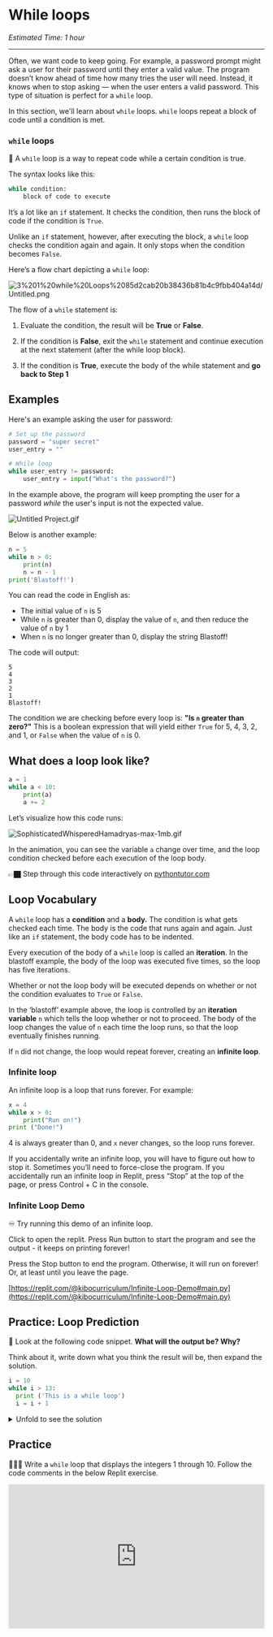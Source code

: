 # While loops

_Estimated Time: 1 hour_

---

Often, we want code to keep going. For example, a password prompt might ask a user for their password until they enter a valid value. The program doesn’t know ahead of time how many tries the user will need. Instead, it knows when to stop asking — when the user enters a valid password. This type of situation is perfect for a `while` loop.

In this section, we'll learn about `while` loops. `while` loops repeat a block of code until a condition is met.

### `while` loops

<aside>

📗 A `while` loop is a way to repeat code while a certain condition is true.

</aside>

The syntax looks like this:

```python
while condition:
	block of code to execute
```

It’s a lot like an `if` statement. It checks the condition, then runs the block of code if the condition is `True`.

Unlike an `if` statement, however, after executing the block, a `while` loop checks the condition again and again. It only stops when the condition becomes `False`.

Here’s a flow chart depicting a `while` loop:

![3%201%20while%20Loops%2085d2cab20b38436b81b4c9fbb404a14d/Untitled.png](/future-proof-with-python/loops/while-loops/untitled.png)

The flow of a `while` statement is:

1. Evaluate the condition, the result will be **True** or **False**.

2. If the condition is **False**, exit the `while` statement and continue execution at the next statement (after the while loop block).

3. If the condition is **True**, execute the body of the while statement and **go back to Step 1**

## Examples

Here's an example asking the user for password:

```python
# Set up the password
password = "super secret"
user_entry = ""

# While loop
while user_entry != password:
	user_entry = input("What's the password?")
```

In the example above, the program will keep prompting the user for a password _while_ the user's input is not the expected value.

![Untitled Project.gif](/future-proof-with-python/loops/while-loops/untitled-project.gif)

Below is another example:

```python
n = 5
while n > 0:
    print(n)
    n = n - 1
print('Blastoff!')
```

You can read the code in English as:

- The initial value of `n` is 5
- While `n` is greater than 0, display the value of `n`, and then reduce the value of `n` by 1
- When `n` is no longer greater than 0, display the string Blastoff!

The code will output:

```
5
4
3
2
1
Blastoff!
```

The condition we are checking before every loop is: **"Is `n` greater than zero?"** This is a boolean expression that will yield either `True` for 5, 4, 3, 2, and 1, or `False` when the value of `n` is 0.

## What does a loop look like?

```python
a = 1
while a < 10:
	print(a)
	a += 2
```

Let’s visualize how this code runs:

![SophisticatedWhisperedHamadryas-max-1mb.gif](/future-proof-with-python/loops/while-loops/sophisticatedwhisperedhamadryas-max-1mb.gif)

In the animation, you can see the variable `a` change over time, and the loop condition checked before each execution of the loop body.

<aside>

👉🏿 Step through this code interactively on [pythontutor.com](https://pythontutor.com/visualize.html#code=a%20%3D%201%0Awhile%20a%20%3C%2010%3A%0A%20%20%20%20print%28a%29%0A%20%20%20%20a%20%2B%3D%202&cumulative=false&curInstr=0&heapPrimitives=nevernest&mode=display&origin=opt-frontend.js&py=3&rawInputLstJSON=%5B%5D&textReferences=false)

</aside>

## Loop Vocabulary

A `while` loop has a **condition** and a **body.** The condition is what gets checked each time. The body is the code that runs again and again. Just like an `if` statement, the body code has to be indented.

Every execution of the body of a `while` loop is called an **iteration**. In the blastoff example, the body of the loop was executed five times, so the loop has five iterations.

Whether or not the loop body will be executed depends on whether or not the condition evaluates to `True` or `False`.

In the ‘blastoff’ example above, the loop is controlled by an **iteration variable** `n` which tells the loop whether or not to proceed. The body of the loop changes the value of `n` each time the loop runs, so that the loop eventually finishes running.

If `n` did not change, the loop would repeat forever, creating an **infinite loop**.

### Infinite loop

An infinite loop is a loop that runs forever. For example:

```python
x = 4
while x > 0:
	print("Run on!")
print ("Done!")
```

4 is always greater than 0, and `x` never changes, so the loop runs forever.

If you accidentally write an infinite loop, you will have to figure out how to stop it. Sometimes you’ll need to force-close the program. If you accidentally run an infinite loop in Replit, press “Stop” at the top of the page, or press Control + C in the console.

### Infinite Loop Demo

<aside>

♾️ Try running this demo of an infinite loop.

Click to open the replit. Press Run button to start the program and see the output - it keeps on printing forever!

Press the Stop button to end the program. Otherwise, it will run on forever! Or, at least until you leave the page.

</aside>

[https://replit.com/@kibocurriculum/Infinite-Loop-Demo#main.py](https://replit.com/@kibocurriculum/Infinite-Loop-Demo#main.py)

## Practice: Loop Prediction

🤔 Look at the following code snippet. **What will the output be? Why?**

Think about it, write down what you think the result will be, then expand the solution.

```python
i = 10
while i > 13:
  print ('This is a while loop')
  i = i + 1
```

<details>
<summary>Unfold to see the solution</summary>

The body of the loop will never get executed!
The condition `i > 13` will be `False` because 10 is not greater than 13. So, the body of the while loop will be skipped.

</details>

## Practice

<aside>

👩🏿‍💻 Write a `while` loop that displays the integers 1 through 10. Follow the code comments in the below Replit exercise.

</aside>

<div style="position: relative; padding-bottom: 56.25%; height: 0;"><iframe src="https://replit.com/team/kibo-fpwp6/W31-Count-with-While" frameborder="0" webkitallowfullscreen mozallowfullscreen allowfullscreen style="position: absolute; top: 0; left: 0; width: 100%; height: 100%;"></iframe></div>
